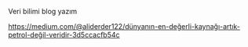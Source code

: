 Veri bilimi blog yazım

https://medium.com/@aliderder122/dünyanın-en-değerli-kaynağı-artık-petrol-değil-veridir-3d5ccacfb54c
